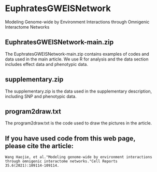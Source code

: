 # EuphratesGWEISNetwork
Modeling Genome-wide by Environment Interactions through Omnigenic Interactome Networks

## EuphratesGWEISNetwork-main.zip
The EuphratesGWEISNetwork-main.zip contains examples of codes and data used in the main article.
We use R for analysis and the data section includes effect data and phenotypic data.

## supplementary.zip
The supplementary.zip is the data used in the supplementary description, including SNP and phenotypic data.

## program2draw.txt
The program2draw.txt is the code used to draw the pictures in the article.


## If you have used code from this web page, please cite the article:
`Wang Haojie, et al."Modeling genome-wide by environment interactions through omnigenic interactome networks."Cell Reports 35.6(2021):109114-109114.`
